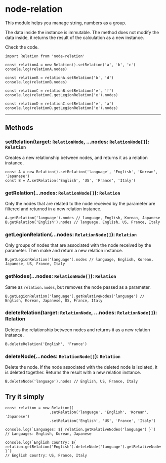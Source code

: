 # node-relation

This module helps you manage string, numbers as a group.

The data inside the instance is immutable.
The method does not modify the data inside, it returns the result of the calculation as a new instance.

Check the code.
```
import Relation from 'node-relation'

const relationA = new Relation().setRelation('a', 'b', 'c')
console.log(relationA.nodes)

const relationB = relationA.setRelation('b', 'd')
console.log(relationB.nodes)

const relationC = relationB.setRelation('e', 'f')
console.log(relationC.getLegionRelation('e').nodes)

const relationD = relationC.setRelation('e', 'a')
console.log(relationD.getLegionRelation('e').nodes)
```
---
## Methods
### setRelation(target: `RelationNode`, ...nodes: `RelationNode[]`): `Relation`
Creates a new relationship between nodes, and returns it as a relation instance.
```
const A = new Relation().setRelation('language', 'English', 'Korean', 'Japanese')
const B = A.setRelation('English', 'US', 'France', 'Italy')
```
### getRelation(...nodes: `RelationNode[]`): `Relation`
Only the nodes that are related to the node received by the parameter are filtered and returned in a new relation instance.
```
A.getRelation('language').nodes // language, English, Korean, Japanese
B.getRelation('English').nodes // language, English, US, France, Italy
```
### getLegionRelation(...nodes: `RelationNode[]`): `Relation`
Only groups of nodes that are associated with the node received by the parameter. Then make and return a new relation instance.
```
B.getLegionRelation('language').nodes // language, English, Korean, Japanese, US, France, Italy
```
### getNodes(...nodes: `RelationNode[]`): `Relation`
Same as `relation.nodes`, but removes the node passed as a parameter.
```
B.getLegionRelation('language').getRelativeNodes('language') // English, Korean, Japanese, US, France, Italy
```
### deleteRelation(target: `RelationNode`, ...nodes: `RelationNode[]`): Relation
Deletes the relationship between nodes and returns it as a new relation instance.
```
B.deleteRelation('English', 'France')
```
### deleteNode(...nodes: `RelationNode[]`): `Relation`
Delete the node. If the node associated with the deleted node is isolated, it is deleted together. Returns the result with a new relation instance.
```
B.deleteNode('language').nodes // English, US, France, Italy
```
## Try it simply
```
const relation = new Relation()
                    .setRelation('language', 'English', 'Korean', 'Japanese')
                    .setRelation('English', 'US', 'France', 'Italy')

console.log(`Languages: ${ relation.getRelativeNodes('language') }`)
// Languages: English, Korean, Japanese

console.log(`English country: ${ relation.getRelation('English').deleteNode('language').getRelativeNodes('English') }`)
// English country: US, France, Italy 
```